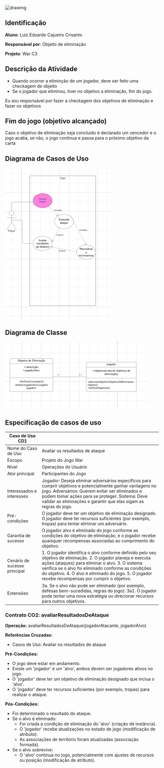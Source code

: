 <img src="https://portal.unicap.br/image/layout_set_logo?img_id=2214787&t=1707359594637" alt="drawing" width="200"/>

## Identificação
**Aluno**: Luiz Eduardo Cajueiro Crisanto

**Responsável por**: Objeito de eliminação

**Projeto**: War C3

## Descrição da Atividade

<ul>
  <li>Quando ocorrer a eliminção de um jogador, deve ser feito uma checkagem de objeito </li>
  <li>Se o jogador que eliminou, tiver no objetivo a eliminação, fim do jogo.</li>
</ul>

Eu sou responsável por fazer a checkagem dos objetivos de eliminação e fazer os objetivos

## Fim do jogo (objetivo alcançado)

<p> Caso o objetivo de eliminação seja concluído é declarado um vencedor e o jogo acaba, se não, o jogo continua e passa para o próximo objetivo da carta</p>

## Diagrama de Casos de Uso

![alt text](image-2.png)

## Diagrama de Classe

![alt text](image-3.png)

## Especificação de casos de uso

|Caso de Uso CD1     |                |
|--------------------|----------------|
|Nome do Caso de Uso |Avaliar os resultados de ataque|
|Escopo              |Projeto do Jogo War|
|Nível               |Operações do Usuário|
|Ator principal      |Participantes do Jogo| 
|Interessados e interesses|Jogador: Deseja eliminar adversários específicos para cumprir objetivos e potencialmente ganhar vantagens no jogo. Adversários: Querem evitar ser eliminados e podem tomar ações para se proteger. Sistema: Deve validar as eliminações e garantir que elas sigam as regras do jogo.|
|Pré-condições       |O jogador deve ter um objetivo de eliminação designado. O jogador deve ter recursos suficientes (por exemplo, tropas) para tentar eliminar um adversário.|
|Garantia de sucesso |O jogador alvo é eliminado do jogo conforme as condições do objetivo de eliminação, e o jogador recebe quaisquer recompensas associadas ao cumprimento do objetivo.|
|Cenário de sucesso principal|1. O jogador identifica o alvo conforme definido pelo seu objetivo de eliminação. 2. O jogador planeja e executa ações (ataques) para eliminar o alvo. 3. O sistema verifica se o alvo foi eliminado conforme as condições do objetivo. 4. O alvo é eliminado do jogo. 5. O jogador recebe recompensas por cumprir o objetivo.|
|Extensões           |3a. Se o alvo não pode ser eliminado (por exemplo, defesas bem-sucedidas, regras do jogo): 3a1. O jogador pode tentar uma nova estratégia ou direcionar recursos para outros objetivos.|

### Contrato CO2: avaliarResultadosDeAtaque

**Operação:** avaliarResultadosDeAtaque(jogadorAtacante, jogadorAlvo)

**Referências Cruzadas:**  
- Casos de Uso: Avaliar os resultados de ataque

**Pré-Condições:**  
- O jogo deve estar em andamento.
- Existe um 'jogador' e um 'alvo', ambos devem ser jogadores ativos no jogo.
- O 'jogador' deve ter um objetivo de eliminação designado que inclua o 'alvo'.
- O 'jogador' deve ter recursos suficientes (por exemplo, tropas) para realizar o ataque.

**Pós-Condições:**  
- Foi determinado o resultado do ataque.
- Se o alvo é eliminado:
  - Foi criada a condição de eliminação do 'alvo' (criação de instância).
  - O 'jogador' recebe atualizações no estado de jogo (modificação de atributo).
  - As associações de território foram atualizadas (associação formada).
- Se o alvo sobrevive:
  - O 'alvo' continua no jogo, potencialmente com ajustes de recursos ou posição (modificação de atributo).